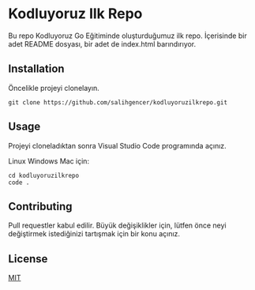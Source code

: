 # Kodluyoruz Ilk Repo
Bu repo Kodluyoruz Go Eğitiminde oluşturduğumuz ilk repo. İçerisinde bir adet README dosyası, bir adet de index.html barındırıyor.

## Installation
Öncelikle projeyi clonelayın.

    git clone https://github.com/salihgencer/kodluyoruzilkrepo.git

## Usage
Projeyi cloneladıktan sonra Visual Studio Code programında açınız.

Linux Windows Mac için:

    cd kodluyoruzilkrepo
    code .

## Contributing
Pull requestler kabul edilir. Büyük değişiklikler için, lütfen önce neyi değiştirmek istediğinizi tartışmak için bir konu açınız.

## License
[MIT](https://choosealicense.com/licenses/mit/)